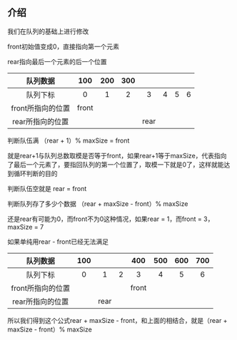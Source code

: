 ## 介绍

我们在队列的基础上进行修改

front初始值变成0，直接指向第一个元素

rear指向最后一个元素的后一个位置

|     队列数据      |  100  | 200  | 300  |      |      |      |      |
| :---------------: | :---: | :--: | :--: | :--: | :--: | :--: | :--: |
|     队列下标      |   0   |  1   |  2   |  3   |  4   |  5   |  6   |
| front所指向的位置 | front |      |      |      |      |      |      |
| rear所指向的位置  |       |      |      | rear |      |      |      |

判断队伍满 （rear + 1）% maxSize = front

就是rear+1与队列总数取模是否等于front，如果rear+1等于maxSize，代表指向了最后一个元素了，要指回队列的第一个位置了，取模一下就是0了，这样就能达到循环判断的目的



判断队伍空就是 rear = front



判断队列存了多少个数据 （rear + maxSize - front）% maxSize

还是rear有可能为0，而front不为0这种情况，如果rear = 1，而front = 3，maxSize = 7

如果单纯用rear - front已经无法满足

|     队列数据      | 100  |      |      |  400  | 500  | 600  | 700  |
| :---------------: | :--: | :--: | :--: | :---: | :--: | :--: | :--: |
|     队列下标      |  0   |  1   |  2   |   3   |  4   |  5   |  6   |
| front所指向的位置 |      |      |      | front |      |      |      |
| rear所指向的位置  |      | rear |      |       |      |      |      |

所以我们得到这个公式rear + maxSize - front，和上面的相结合，就是（rear + maxSize - front）% maxSize

